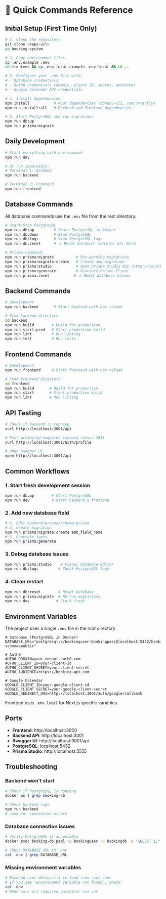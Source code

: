# 🚀 Quick Commands Reference

## Initial Setup (First Time Only)

```bash
# 1. Clone the repository
git clone <repo-url>
cd booking-system

# 2. Copy environment files
cp .env.example .env
cd frontend && cp .env.local.example .env.local && cd ..

# 3. Configure your .env file with:
# - Database credentials
# - Auth0 credentials (domain, client ID, secret, audience)
# - Google Calendar API credentials

# 4. Install dependencies
npm install           # Root dependencies (dotenv-cli, concurrently)
npm run install:all   # Backend and Frontend dependencies

# 5. Start PostgreSQL and run migrations
npm run db:up
npm run prisma:migrate
```

## Daily Development

```bash
# Start everything with one command
npm run dev

# Or run separately:
# Terminal 1: Backend
npm run backend

# Terminal 2: Frontend
npm run frontend
```

## Database Commands

All database commands use the `.env` file from the root directory.

```bash
# Start/Stop PostgreSQL
npm run db:up         # Start PostgreSQL in Docker
npm run db:down       # Stop PostgreSQL
npm run db:logs       # View PostgreSQL logs
npm run db:reset      # ⚠️ Reset database (deletes all data)

# Prisma commands
npm run prisma:migrate          # Run pending migrations
npm run prisma:migrate:create   # Create new migration
npm run prisma:studio           # Open Prisma Studio GUI (http://localhost:5555)
npm run prisma:generate         # Generate Prisma Client
npm run prisma:reset           # ⚠️ Reset database schema
```

## Backend Commands

```bash
# Development
npm run backend       # Start backend with hot-reload

# From backend directory
cd backend
npm run build        # Build for production
npm run start:prod   # Start production build
npm run lint         # Run linting
npm run test         # Run tests
```

## Frontend Commands

```bash
# Development
npm run frontend     # Start frontend with hot-reload

# From frontend directory
cd frontend
npm run build       # Build for production
npm run start       # Start production build
npm run lint        # Run linting
```

## API Testing

```bash
# Check if backend is running
curl http://localhost:3001/api

# Test protected endpoint (should return 401)
curl http://localhost:3001/auth/profile

# Open Swagger UI
open http://localhost:3001/api
```

## Common Workflows

### 1. Start fresh development session

```bash
npm run db:up        # Start PostgreSQL
npm run dev          # Start backend & frontend
```

### 2. Add new database field

```bash
# 1. Edit backend/prisma/schema.prisma
# 2. Create migration
npm run prisma:migrate:create add_field_name
# 3. Generate types
npm run prisma:generate
```

### 3. Debug database issues

```bash
npm run prisma:studio    # Visual database editor
npm run db:logs         # Check PostgreSQL logs
```

### 4. Clean restart

```bash
npm run db:reset        # Reset database
npm run prisma:migrate  # Re-run migrations
npm run dev            # Start fresh
```

## Environment Variables

The project uses a single `.env` file in the root directory:

```env
# Database (PostgreSQL in Docker)
DATABASE_URL="postgresql://bookinguser:bookingpass@localhost:5432/bookingdb?schema=public"

# Auth0
AUTH0_DOMAIN=your-tenant.auth0.com
AUTH0_CLIENT_ID=your-client-id
AUTH0_CLIENT_SECRET=your-client-secret
AUTH0_AUDIENCE=https://booking-api.com

# Google Calendar
GOOGLE_CLIENT_ID=your-google-client-id
GOOGLE_CLIENT_SECRET=your-google-client-secret
GOOGLE_REDIRECT_URI=http://localhost:3001/auth/google/callback
```

Frontend uses `.env.local` for Next.js specific variables.

## Ports

- **Frontend**: http://localhost:3000
- **Backend API**: http://localhost:3001
- **Swagger UI**: http://localhost:3001/api
- **PostgreSQL**: localhost:5432
- **Prisma Studio**: http://localhost:5555

## Troubleshooting

### Backend won't start

```bash
# Check if PostgreSQL is running
docker ps | grep booking-db

# Check backend logs
npm run backend
# Look for connection errors
```

### Database connection issues

```bash
# Verify PostgreSQL is accessible
docker exec booking-db psql -U bookinguser -d bookingdb -c "SELECT 1;"

# Check DATABASE_URL in .env
cat .env | grep DATABASE_URL
```

### Missing environment variables

```bash
# Backend uses dotenv-cli to load from root .env
# If you see "Environment variable not found", check:
cat .env
# Make sure all required variables are set
```
